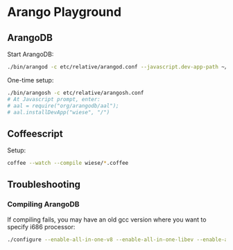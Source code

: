 # Arango Playground

## ArangoDB

Start ArangoDB:

```bash
./bin/arangod -c etc/relative/arangod.conf --javascript.dev-app-path ~/projects/my_app /tmp/database
```

One-time setup:

```bash
./bin/arangosh -c etc/relative/arangosh.conf
# At Javascript prompt, enter:
# aal = require("org/arangodb/aal");
# aal.installDevApp("wiese", "/")
```


## Coffeescript

Setup:

```bash
coffee --watch --compile wiese/*.coffee
```

## Troubleshooting

### Compiling ArangoDB

If compiling fails, you may have an old gcc version where you want to
specify i686 processor:

```bash
./configure --enable-all-in-one-v8 --enable-all-in-one-libev --enable-all-in-one-icu CFLAGS="-O2 -march=i686" CXXFLAGS="-O2 -march=i686" LDFLAGS="-march=i686"
```
